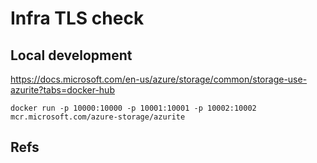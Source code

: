 # Infra TLS check

## Local development
https://docs.microsoft.com/en-us/azure/storage/common/storage-use-azurite?tabs=docker-hub

```
docker run -p 10000:10000 -p 10001:10001 -p 10002:10002 mcr.microsoft.com/azure-storage/azurite
```

## Refs
